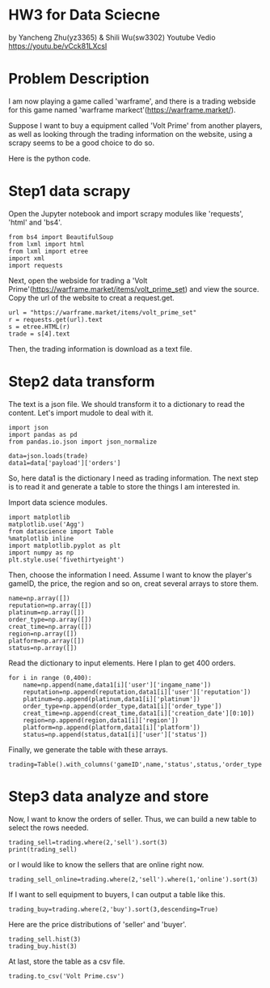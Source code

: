 # HW3 for Data Sciecne
by Yancheng Zhu(yz3365) & Shili Wu(sw3302)
Youtube Vedio https://youtu.be/vCck81LXcsI
# Problem Description
I am now playing a game called 'warframe', and there is a trading webside for this game named 'warframe markect'(https://warframe.market/).

Suppose I want to buy a equipment called 'Volt Prime' from another players, as well as looking through the trading information on the website, using a scrapy seems to be a good choice to do so.

Here is the python code.

# Step1 data scrapy

Open the Jupyter notebook and import scrapy modules like 'requests', 'html' and 'bs4'.
```pythonscript
from bs4 import BeautifulSoup
from lxml import html
from lxml import etree
import xml
import requests
```

Next, open the webside for trading a 'Volt Prime'(https://warframe.market/items/volt_prime_set) and 
view the source. Copy the url of the website to creat a request.get.

```pythonscript
url = "https://warframe.market/items/volt_prime_set"
r = requests.get(url).text
s = etree.HTML(r)
trade = s[4].text
```
Then, the trading information is download as a text file.

# Step2 data transform

The text is a json file. We should transform it to a dictionary to read the content. Let's import mudole to deal with it.

```pythonscript   
import json
import pandas as pd
from pandas.io.json import json_normalize
```

```pythonscript
data=json.loads(trade)
data1=data['payload']['orders']
```
So, here data1 is the dictionary I need as trading information. The next step is to read it and generate a table to store the things I am interested in.

Import data science modules.
```pythonscript
import matplotlib
matplotlib.use('Agg')
from datascience import Table
%matplotlib inline
import matplotlib.pyplot as plt
import numpy as np
plt.style.use('fivethirtyeight')
```
Then, choose the information I need. Assume I want to know the player's gameID, the price, the region and so on, creat several arrays to store them.

```pythonscript
name=np.array([])
reputation=np.array([])
platinum=np.array([])
order_type=np.array([])
creat_time=np.array([])
region=np.array([])
platform=np.array([])
status=np.array([])
```
Read the dictionary to input elements. Here I plan to get 400 orders.
```pythonscript
for i in range (0,400):
    name=np.append(name,data1[i]['user']['ingame_name'])
    reputation=np.append(reputation,data1[i]['user']['reputation'])
    platinum=np.append(platinum,data1[i]['platinum'])
    order_type=np.append(order_type,data1[i]['order_type'])
    creat_time=np.append(creat_time,data1[i]['creation_date'][0:10])
    region=np.append(region,data1[i]['region'])
    platform=np.append(platform,data1[i]['platform'])
    status=np.append(status,data1[i]['user']['status'])
```
Finally, we generate the table with these arrays.
```pythonscript
trading=Table().with_columns('gameID',name,'status',status,'order_type',order_type,'platinum',platinum,'region',region,'reputation',reputation,'creat_time',creat_time)

```

# Step3 data analyze and store

Now, I want to know the orders of seller. Thus, we can build a new table to select the rows needed. 
```pythonscript
trading_sell=trading.where(2,'sell').sort(3)
print(trading_sell)
```
or I would like to know the sellers that are online right now.

```pythonscript
trading_sell_online=trading.where(2,'sell').where(1,'online').sort(3)
```


If I want to sell equipment to buyers, I can output a table like this.
```pythonscript
trading_buy=trading.where(2,'buy').sort(3,descending=True)
```
Here are the price distributions of 'seller' and 'buyer'.
```pythonscript
trading_sell.hist(3)
trading_buy.hist(3)
```

At last, store the table as a csv file.

```pythonscript
trading.to_csv('Volt Prime.csv')
```
